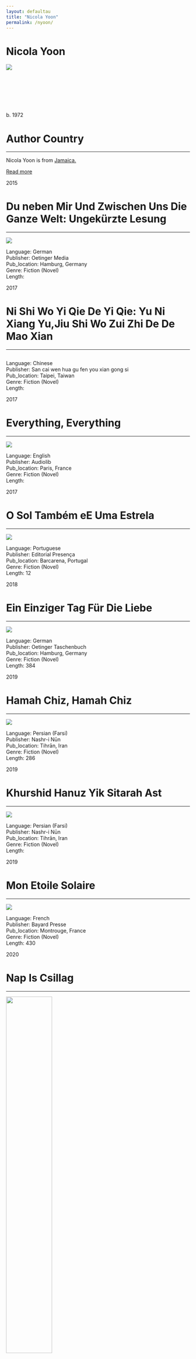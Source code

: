 ```yaml
---
layout: defaultau
title: "Nicola Yoon"
permalink: /nyoon/
---
```

<!-- partial:index.partial.html -->
<div class="content">
     <h1>Nicola Yoon</h1>
    <div class="quote">
        <div><img src="http://t2.gstatic.com/licensed-image?q=tbn:ANd9GcQ5PqQMq2Y0easWDFvI0doUZkILT4Lq1pxPa4Nclr2bUlHfFTMGRQevlVvo6K3j-YCPmaFsvtDRROEXvp8" class="logo"></div>
    </div>
    <div class="timeline">
        <div style="padding-bottom:100px;"></div>
        <div class="block">
             <div class="date right"><p class="right">b. 1972</p></div>
            <div class="dot"></div>
            <div class="left first">
            <div class="author_country">
                <h1>Author Country</h1><hr>
          <div class="aclocation">  <p>Nicola Yoon is from <a href="{{ site.baseurl }}/4">Jamaica.</a></p></div>
              <div class="acreadmore">  <a href="https://en.wikipedia.org/wiki/Nicola_Yoon" target="_blank">Read more</a></div>
            </div>
            </div>
        <div class="block">
            <div class="date left"><p class="left">2015</p></div>
            <div class="dot"></div>
            <div class="right hide">
                <h1>Du neben Mir Und Zwischen Uns Die Ganze Welt: Ungekürzte Lesung</h1><hr>
                <p><img src="https://m.media-amazon.com/images/I/61UIcEALBWL._SX492_BO1,204,203,200_.jpg"></p>
                <p>
                Language: German<br/>
                Publisher: Oetinger Media<br/>
                Pub_location: Hamburg, Germany<br/>
                Genre: Fiction (Novel)<br/>
                Length: <br/>                   </p>
            </div>
        </div>
       <div class="block">
            <div class="date right"><p class="right">2017</p></div>
            <div class="dot"></div>
            <div class="left hide">
                <h1>Ni Shi Wo Yi Qie De Yi Qie: Yu Ni Xiang Yu,Jiu Shi Wo Zui Zhi De De Mao Xian</h1><hr>
                <p><img src=""></p>
                <p>
                Language: Chinese<br/>
                Publisher: San cai wen hua gu fen you xian gong si<br/>
                Pub_location: Taipei, Taiwan<br/>
                Genre: Fiction (Novel)<br/>
                Length: <br/>                   </p>
            </div>
        </div>
       <div class="block">
            <div class="date left"><p class="left">2017</p></div>
            <div class="dot"></div>
            <div class="right hide">
                <h1>Everything, Everything</h1><hr>
                <p><img src="https://encrypted-tbn2.gstatic.com/images?q=tbn:ANd9GcSRcpCSB1WQZTUZpr4ANW8TAMFOINSLmtfR9c1J84uD5o-NEXK-"></p>
                <p>
                Language: English<br/>
                Publisher: Audiolib<br/>
                Pub_location: Paris, France<br/>
                Genre: Fiction (Novel)<br/>
                Length: <br/>                   </p>
            </div>
        </div>
       <div class="block">
            <div class="date right"><p class="right">2017</p></div>
            <div class="dot"></div>
            <div class="left hide">
                <h1>O Sol Também eE Uma Estrela</h1><hr>
                <p><img src="https://m.media-amazon.com/images/I/51+TQ0ybrmL._SX347_BO1,204,203,200_.jpg"></p>
                <p>
                Language: Portuguese<br/>
                Publisher: Editorial Presença<br/>
                Pub_location: Barcarena, Portugal<br/>
                Genre: Fiction (Novel)<br/>
                Length: 12<br/>                   </p>
            </div>
        </div>
<div class="block">
            <div class="date left"><p class="left">2018</p></div>
            <div class="dot"></div>
            <div class="right hide">
                <h1>Ein Einziger Tag Für Die Liebe</h1><hr>
                <p><img src="https://images.thalia.media/00/-/d2a46e0fecdc402594de9bef9b51262b/ein-einziger-tag-fuer-die-liebe-taschenbuch-nicola-yoon.jpeg"></p>
                <p>
                Language: German<br/>
                Publisher: Oetinger Taschenbuch<br/>
                Pub_location: Hamburg, Germany<br/>
                Genre: Fiction (Novel)<br/>
                Length: 384<br/>                   </p>
            </div>
        </div>
       <div class="block">
            <div class="date right"><p class="right">2019</p></div>
            <div class="dot"></div>
            <div class="left hide">
                <h1>Hamah Chiz, Hamah Chiz</h1><hr>
                <p><img src="https://cdn3.bibliotek.boras.se/covers/200x300/57d6159e-13e4-4347-afbe-a9ed00782224/hamah-chiz-hamah-chiz"></p>
                <p>
                Language: Persian (Farsi)<br/>
                Publisher: Nashr-i Nūn<br/>
                Pub_location: Tihrān, Iran<br/>
                Genre: Fiction (Novel)<br/>
                Length: 286<br/>                   </p>
            </div>
        </div>
       <div class="block">
            <div class="date left"><p class="left">2019</p></div>
            <div class="dot"></div>
            <div class="right hide">
                <h1>Khurshid Hanuz Yik Sitarah Ast</h1><hr>
                <p><img src="https://i.gr-assets.com/images/S/compressed.photo.goodreads.com/books/1502518349l/36005408.jpg"></p>
                <p>
                Language: Persian (Farsi)<br/>
                Publisher: Nashr-i Nūn<br/>
                Pub_location: Tihrān, Iran<br/>
                Genre: Fiction (Novel)<br/>
                Length: <br/>                   </p>
            </div>
        </div>
       <div class="block">
            <div class="date right"><p class="right">2019</p></div>
            <div class="dot"></div>
            <div class="left hide">
                <h1>Mon Etoile Solaire</h1><hr>
                <p><img src="https://fr.web.img2.acsta.net/c_310_420/pictures/19/05/10/14/46/2443712.jpg"></p>
                <p>
                Language: French<br/>
                Publisher: Bayard Presse<br/>
                Pub_location: Montrouge, France<br/>
                Genre: Fiction (Novel)<br/>
                Length: 430<br/>                   </p>
            </div>
        </div>
      <div class="block">
            <div class="date left"><p class="left">2020</p></div>
            <div class="dot"></div>
            <div class="right hide">
                <h1>Nap Is Csillag</h1><hr>
                <p><img src="https://images-na.ssl-images-amazon.com/images/S/compressed.photo.goodreads.com/books/1501067288i/35830743.jpg" height="50%" width = "50%"></p>
                <p>
                Language: English<br/>
                Publisher: Gabo könyvkiadó<br/>
                Pub_location: Budapest, Hungary<br/>
                Genre: Fiction (Novel)<br/>
                Length: 364<br/>                   </p>
            </div>
        </div>
      <div class="block">
            <div class="date right"><p class="right">2020</p></div>
            <div class="dot"></div>
            <div class="left hide">
                <h1>Minden, Minden</h1><hr>
                <p><img src="https://moly.hu/system/covers/normal/covers_445503.jpg?1497526672"></p>
                <p>
                Language: English<br/>
                Publisher: Gabo könyvkiadó<br/>
                Pub_location: Budapest, Hungary<br/>
                Genre: Fiction (Novel)<br/>
                Length: 334<br/>                   </p>
            </div>
        </div>
       <div class="block">
            <div class="date left"><p class="left">2020</p></div>
            <div class="dot"></div>
            <div class="right hide">
                <h1>Todo, Todo</h1><hr>
                <p><img src="https://m.media-amazon.com/images/I/51eOfCh9quL._SX324_BO1,204,203,200_.jpg"></p>
                <p>
                Language: Spanish<br/>
                Publisher: Planeta Publishing<br/>
                Pub_location: Budapest, Hungary<br/>
                Genre: Fiction (Novel)<br/>
                Length: 352<br/>                   </p>
            </div>
        </div>
       <div class="block">
            <div class="date right"><p class="right">2020</p></div>
            <div class="dot"></div>
            <div class="left hide">
                <h1>Instructions For Dancing</h1><hr>
                <p><img src="https://encrypted-tbn3.gstatic.com/images?q=tbn:ANd9GcRsWIm2d-6ygkbjCkZ1leexGjkeZqrmoXYNqD-lnK3A_QGxdtt0"></p>
                <p>
                Language: English<br/>
                Publisher: Penguin Books<br/>
                Pub_location: Madrid, Spain<br/>
                Genre: Fiction (Novel)<br/>
                Length: 304<br/>                   </p>
            </div>
        </div>
       <div class="block">
            <div class="date left"><p class="left">2021</p></div>
            <div class="dot"></div>
            <div class="right hide">
                <h1>Dansen Voor Beginners</h1><hr>
                <p><img src="https://media.s-bol.com/7WY4Z5vA6QQy/G5WwVl3/526x840.jpg"></p>
                <p>
                Language: Dutch<br/>
                Publisher: Em. Querido's Uitgeverij<br/>
                Pub_location: London, England<br/>
                Genre: Fiction (Novel)<br/>
                Length: 304<br/>                   </p>
            </div>
        </div>
   <div class="block">
            <div class="date right"><p class="right">2021</p></div>
            <div class="dot"></div>
            <div class="left hide">
                <h1>Alles Wat Je Lief Is</h1><hr>
                <p><img src="https://media.s-bol.com/9LjGP7K7gmw4/kZjGw95/530x840.jpg"></p>
                <p>
                Language: Dutch<br/>
                Publisher: Uitgeverij Rainbow bv<br/>
                Pub_location: Amsterdam, Netherlands<br/>
                Genre: Fiction (Novel)<br/>
                Length: 320<br/>                   </p>
            </div>
        </div>
  <!-- partial -->
<script src='https://cdnjs.cloudflare.com/ajax/libs/jquery/3.1.1/jquery.min.js'></script><script  src="{{ site.baseurl }}/assets/js/authorscript.js"></script>